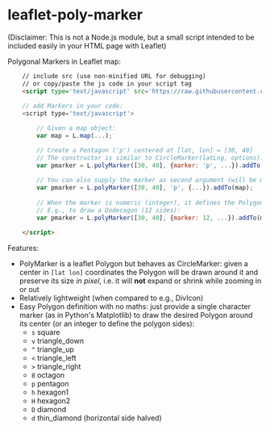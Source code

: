 # leaflet-poly-marker

(Disclaimer: This is not a Node.js module, but a small script intended to be included 
easily in your HTML page with Leaflet)

Polygonal Markers in Leaflet map:

```html
    // include src (use non-minified URL for debugging) 
    // or copy/paste the js code in your script tag
    <script type='text/javascript' src='https://raw.githubusercontent.com/rizac/leaflet-poly-marker/main/polymarker.min.js'>
    
    // add Markers in your code:
    <script type='text/javascript'>

        // Given a map object:
        var map = L.map(...);

        // Create a Pentagon ('p') centered at [lat, lon] = [30, 40]
        // The constructor is similar to CircleMarker(latLng, options):
        var pmarker = L.polyMarker([30, 40], {marker: 'p', ...}).addTo(map);
        
        // You can also supply the marker as second argument (will be merged in options):
        var pmarker = L.polyMarker([30, 40], 'p', {...}).addTo(map);
         
        // When the marker is numeric (integer), it defines the Polygon sides.
        // E.g., to draw a Dodecagon (12 sides):
        var pmarker = L.polyMarker([30, 40], {marker: 12, ...}).addTo(map);

    </script>
```

Features:

- PolyMarker is a leaflet Polygon but behaves as CircleMarker: given a center in `[lat lon]` coordinates the Polygon will be drawn around it
  and preserve its size *in pixel*, i.e. it will **not** expand or shrink while zooming in or out
- Relatively lightweight (when compared to e.g., DivIcon)
- Easy Polygon definition with no maths: just provide a single character marker (as in Python's
  Matplotlib) to draw the desired Polygon around its center (or an integer to define the polygon sides):
  - `s` square
  - `v` triangle_down
  - `^` triangle_up
  - `<` triangle_left
  - `>` triangle_right
  - `8` octagon
  - `p` pentagon
  - `h` hexagon1
  - `H` hexagon2
  - `D` diamond
  - `d` thin_diamond (horizontal side halved)
